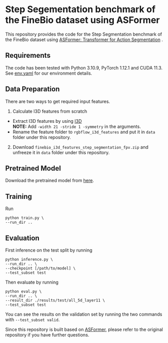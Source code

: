 # Step Segementation benchmark of the FineBio dataset using ASFormer

This repository provides the code for the Step Segmentation benchmark of the FineBio dataset using [ASFormer: Transformer for Action Segmentation](https://arxiv.org/pdf/2110.08568.pdf) .


## Requirements
The code has been tested with Python 3.10.9, PyTorch 1.12.1 and CUDA 11.3.  
See [env.yaml](env.yaml) for our environment details.


## Data Preparation
There are two ways to get required input features.
1. Calculate I3D features from scratch
  + Extract I3D features by using [I3D](../../feature_extraction/I3D)  
    **NOTE:** Add `-width 21 -stride 1 -symmetry` in the arguments.
  + Rename the feature folder to `rgbflow_i3d_features` and put it in `data` folder under this repository.
2. Download `finebio_i3d_features_step_segmentation_fpv.zip` and unfreeze it in `data` folder under this repository.


## Pretrained Model
Download the pretrained model from [here](https://finebio.s3.abci.ai/ckpts/asformer.model).


## Training
Run
```Shell
python train.py \
--run_dir .. 
```

## Evaluation
First inference on the test split by running
```Shell
python inference.py \
--run_dir .. \
--checkpoint [/path/to/model] \
--test_subset test
```
Then evaluate by running
```Shell
python eval.py \
--run_dir .. \
--result_dir ./results/test/all_5d_layer11 \
--test_subset test
```
You can see the results on the validation set by running the two commands with `--test_subset valid`.


Since this repository is built based on [ASFormer](https://github.com/ChinaYi/ASFormer), please refer to the original repository if you have further questions.